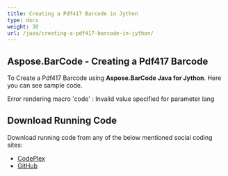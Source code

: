```yaml
---
title: Creating a Pdf417 Barcode in Jython
type: docs
weight: 30
url: /java/creating-a-pdf417-barcode-in-jython/
---
```


## **Aspose.BarCode - Creating a Pdf417 Barcode**
To Create a Pdf417 Barcode using **Aspose.BarCode Java for Jython**. Here you can see sample code.

Error rendering macro 'code' : Invalid value specified for parameter lang
## **Download Running Code**
Download running code from any of the below mentioned social coding sites:

- [CodePlex](https://asposebarcodejavajython.codeplex.com/releases/view/621083)
- [GitHub](https://github.com/aspose-barcode/Aspose.BarCode-for-Java/releases/tag/Aspose.Barcode_Java_for_Jython-v1.0)
